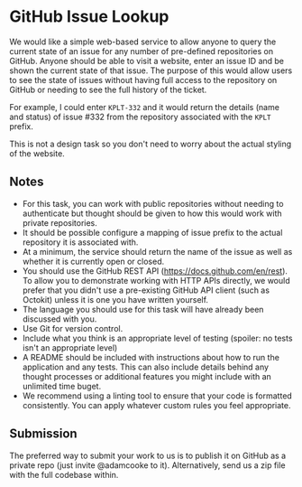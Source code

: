 # GitHub Issue Lookup

We would like a simple web-based service to allow anyone to query the current state of an issue for any number of pre-defined repositories on GitHub. Anyone should be able to visit a website, enter an issue ID and be shown the current state of that issue. The purpose of this would allow users to see the state of issues without having full access to the repository on GitHub or needing to see the full history of the ticket.

For example, I could enter `KPLT-332` and it would return the details (name and status) of issue #332 from the repository associated with the `KPLT` prefix. 

This is not a design task so you don't need to worry about the actual styling of the website. 

## Notes

* For this task, you can work with public repositories without needing to authenticate but thought should be given to how this would work with private repositories.
* It should be possible configure a mapping of issue prefix to the actual repository it is associated with.
* At a minimum, the service should return the name of the issue as well as whether it is currently open or closed.
* You should use the GitHub REST API (https://docs.github.com/en/rest). To allow you to demonstrate working with HTTP APIs directly, we would prefer that you didn't use a pre-existing GitHub API client (such as Octokit) unless it is one you have written yourself.
* The language you should use for this task will have already been discussed with you.
* Use Git for version control.
* Include what you think is an appropriate level of testing (spoiler: no tests isn't an appropriate level)
* A README should be included with instructions about how to run the application and any tests. This can also include details behind any thought processes or additional features you might include with an unlimited time buget. 
* We recommend using a linting tool to ensure that your code is formatted consistently. You can apply whatever custom rules you feel appropriate.

## Submission

The preferred way to submit your work to us is to publish it on GitHub as a private repo (just invite @adamcooke to it). Alternatively, send us a zip file with the full codebase within.
